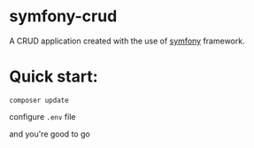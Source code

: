 # symfony-crud

A CRUD application created with the use of [symfony](https://symfony.com/) framework.

# Quick start:

`composer update`

configure `.env` file 

and you're good to go
